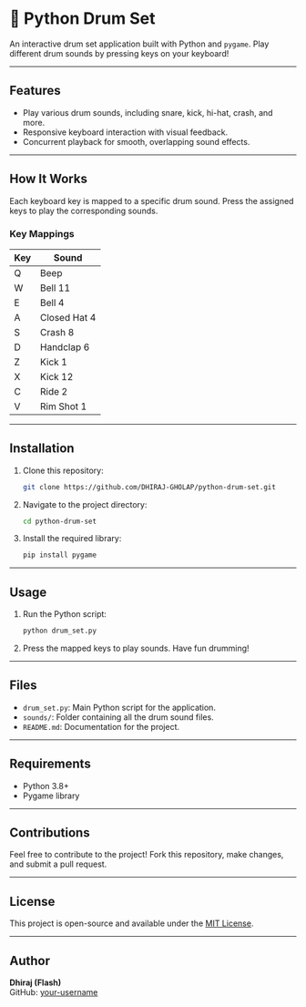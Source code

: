 

# 🎵 Python Drum Set

An interactive drum set application built with Python and `pygame`. Play different drum sounds by pressing keys on your keyboard!

---

## Features
- Play various drum sounds, including snare, kick, hi-hat, crash, and more.
- Responsive keyboard interaction with visual feedback.
- Concurrent playback for smooth, overlapping sound effects.

---

## How It Works
Each keyboard key is mapped to a specific drum sound. Press the assigned keys to play the corresponding sounds.

### Key Mappings
| Key | Sound             |
|-----|--------------------|
| Q   | Beep              |
| W   | Bell 11           |
| E   | Bell 4            |
| A   | Closed Hat 4      |
| S   | Crash 8           |
| D   | Handclap 6        |
| Z   | Kick 1            |
| X   | Kick 12           |
| C   | Ride 2            |
| V   | Rim Shot 1        |

---

## Installation
1. Clone this repository:
   ```bash
   git clone https://github.com/DHIRAJ-GHOLAP/python-drum-set.git
   ```
2. Navigate to the project directory:
   ```bash
   cd python-drum-set
   ```
3. Install the required library:
   ```bash
   pip install pygame
   ```

---

## Usage
1. Run the Python script:
   ```bash
   python drum_set.py
   ```
2. Press the mapped keys to play sounds. Have fun drumming!

---

## Files
- `drum_set.py`: Main Python script for the application.
- `sounds/`: Folder containing all the drum sound files.
- `README.md`: Documentation for the project.

---

## Requirements
- Python 3.8+
- Pygame library

---

## Contributions
Feel free to contribute to the project! Fork this repository, make changes, and submit a pull request.

---

## License
This project is open-source and available under the [MIT License](LICENSE).

---

## Author
**Dhiraj (Flash)**  
GitHub: [your-username](https://github.com/DHIRAJ-GHOLAP)

